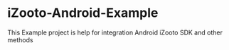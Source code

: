 # iZooto-Android-Example
This Example project is help for integration Android iZooto SDK and other methods
